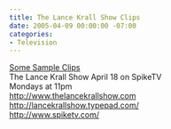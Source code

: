 ```yaml
---
title: The Lance Krall Show Clips
date: 2005-04-09 00:00:00 -07:00
categories:
- Television
---
```


<a href="http://www.filepile.org/LKS/">Some Sample Clips</a><br />
The Lance Krall Show April 18 on SpikeTV<br />
Mondays at 11pm<br />
<a href="http://www.thelancekrallshow.com">http://www.thelancekrallshow.com</a><br />
<a href="http://lancekrallshow.typepad.com/">http://lancekrallshow.typepad.com/</a><br />
<a href="http://www.spiketv.com">http://www.spiketv.com/</a><br />
